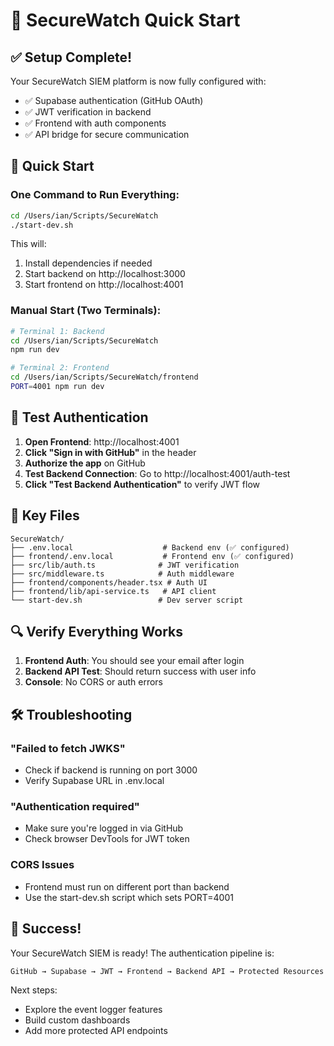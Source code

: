 # 🚀 SecureWatch Quick Start

## ✅ Setup Complete!

Your SecureWatch SIEM platform is now fully configured with:
- ✅ Supabase authentication (GitHub OAuth)
- ✅ JWT verification in backend
- ✅ Frontend with auth components
- ✅ API bridge for secure communication

## 🎯 Quick Start

### One Command to Run Everything:
```bash
cd /Users/ian/Scripts/SecureWatch
./start-dev.sh
```

This will:
1. Install dependencies if needed
2. Start backend on http://localhost:3000
3. Start frontend on http://localhost:4001

### Manual Start (Two Terminals):
```bash
# Terminal 1: Backend
cd /Users/ian/Scripts/SecureWatch
npm run dev

# Terminal 2: Frontend
cd /Users/ian/Scripts/SecureWatch/frontend
PORT=4001 npm run dev
```

## 🧪 Test Authentication

1. **Open Frontend**: http://localhost:4001
2. **Click "Sign in with GitHub"** in the header
3. **Authorize the app** on GitHub
4. **Test Backend Connection**: Go to http://localhost:4001/auth-test
5. **Click "Test Backend Authentication"** to verify JWT flow

## 📁 Key Files

```
SecureWatch/
├── .env.local                    # Backend env (✅ configured)
├── frontend/.env.local           # Frontend env (✅ configured)
├── src/lib/auth.ts              # JWT verification
├── src/middleware.ts            # Auth middleware
├── frontend/components/header.tsx # Auth UI
├── frontend/lib/api-service.ts   # API client
└── start-dev.sh                 # Dev server script
```

## 🔍 Verify Everything Works

1. **Frontend Auth**: You should see your email after login
2. **Backend API Test**: Should return success with user info
3. **Console**: No CORS or auth errors

## 🛠️ Troubleshooting

### "Failed to fetch JWKS"
- Check if backend is running on port 3000
- Verify Supabase URL in .env.local

### "Authentication required"
- Make sure you're logged in via GitHub
- Check browser DevTools for JWT token

### CORS Issues
- Frontend must run on different port than backend
- Use the start-dev.sh script which sets PORT=4001

## 🎉 Success!

Your SecureWatch SIEM is ready! The authentication pipeline is:
```
GitHub → Supabase → JWT → Frontend → Backend API → Protected Resources
```

Next steps:
- Explore the event logger features
- Build custom dashboards
- Add more protected API endpoints